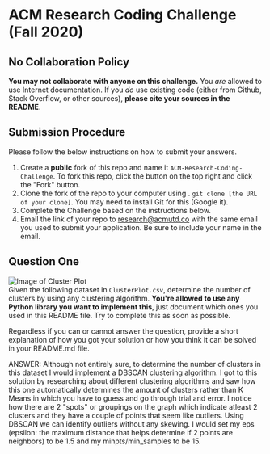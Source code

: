 # ACM Research Coding Challenge (Fall 2020)

## No Collaboration Policy

**You may not collaborate with anyone on this challenge.** You _are_ allowed to use Internet documentation. If you _do_ use existing code (either from Github, Stack Overflow, or other sources), **please cite your sources in the README**.

## Submission Procedure

Please follow the below instructions on how to submit your answers.

1. Create a **public** fork of this repo and name it `ACM-Research-Coding-Challenge`. To fork this repo, click the button on the top right and click the "Fork" button.
2. Clone the fork of the repo to your computer using . `git clone [the URL of your clone]`. You may need to install Git for this (Google it).
3. Complete the Challenge based on the instructions below.
4. Email the link of your repo to research@acmutd.co with the same email you used to submit your application. Be sure to include your name in the email.

## Question One

![Image of Cluster Plot](ClusterPlot.png)
<br/>
Given the following dataset in `ClusterPlot.csv`, determine the number of clusters by using any clustering algorithm. **You're allowed to use any Python library you want to implement this**, just document which ones you used in this README file. Try to complete this as soon as possible.

Regardless if you can or cannot answer the question, provide a short explanation of how you got your solution or how you think it can be solved in your README.md file.


ANSWER: Although not entirely sure, to determine the number of clusters in this dataset I would implement a DBSCAN clustering algorithm. I got to this solution by researching about different clustering algorithms and saw how this one automatically determines the amount of clusters rather than K Means in which you have to guess and go through trial and error. I notice how there are 2 "spots" or groupings on the graph which indicate atleast 2 clusters and they have a couple of points that seem like outliers. Using DBSCAN we can identify outliers without any skewing. I would set my eps (epsilon: the maximum distance that helps determine if 2 points are neighbors) to be 1.5 and my minpts/min_samples to be 15.  
